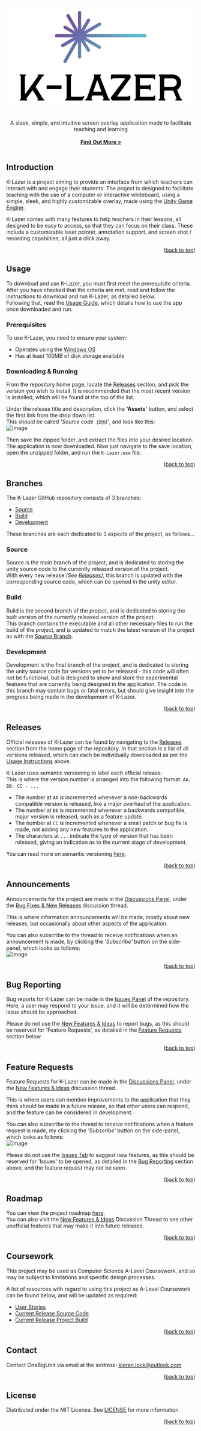 <div id="top"></div>


<br/>
<div align="center">
  <a href="https://github.com/OneBigUnit/K-Lazer">
    <img src="https://github.com/OneBigUnit/K-Lazer/blob/Source/Images/logo.png" alt="Logo" width="500" height="271">
  </a>
  
  <br />
  <br />

  <p align="center">
    A sleek, simple, and intuitive screen overlay application made to facilitate teaching and learning
    <br />
    <br />
    <a href="https://github.com/OneBigUnit/K-Lazer/blob/Source/README.md#content"><strong>Find Out More »</strong></a>
    <br />
    <br />
  </p>
</div>

<div id="content"></div>

## Introduction

K-Lazer is a project aiming to provide an interface from which teachers can interact with and engage their students. The project is designed to facilitate 
teaching with the use of a computer or interactive whiteboard, using a simple, sleek, and highly customizable overlay, made using the [Unity Game Engine](https://unity.com/).  

K-Lazer comes with many features to help teachers in their lessons, all designed to be easy to access, so that they can focus on their class. 
These include a customizable laser pointer, annotation support, and screen shot / recording capabilties; all just a click away.
  
<p align="right">(<a href="#top">back to top</a>)</p>

## Usage

To download and use K-Lazer, you must first meet the prerequisite criteria.  
After you have checked that the criteria are met, read and follow the instructions to download and run K-Lazer, as detailed below.  
Following that, read the [Usage Guide](https://github.com/OneBigUnit/K-Lazer/blob/Build/Usage%20Guide.md), which details how to use the app once downloaded and run.

### Prerequisites

To use K-Lazer, you need to ensure your system:
* Operates using the [Windows OS](https://www.microsoft.com/en-gb/windows?r=1)
* Has at least 100MB of disk storage available

### Downloading & Running

From the repository home page, locate the [Releases](https://github.com/OneBigUnit/K-Lazer/releases) section, and pick the version you wish to install. It is recommended that the most recent version is installed, which will be found at the top of the list.  
  
Under the release title and description, click the **'Assets'** button, and select the first link from the drop down list.  
This should be called *'Source code  (zip)'*, and look like this:  
![image](https://user-images.githubusercontent.com/54935549/149997037-fc9858e5-c651-4557-be41-7e366d9f4b91.png)  
  
Then save the zipped folder, and extract the files into your desired location.  
The application is now downloaded. Now just navigate to the save location, open the unzipped folder, and run the `K-Lazer.exe` file.
  
<p align="right">(<a href="#top">back to top</a>)</p>

## Branches

The K-Lazer GitHub repository consists of 3 branches:
* [Source](https://github.com/OneBigUnit/K-Lazer/tree/Source)
* [Build](https://github.com/OneBigUnit/K-Lazer/tree/Build)
* [Development](https://github.com/OneBigUnit/K-Lazer/tree/Development)  
  
These branches are each dedicated to 3 aspects of the project, as follows...

### Source

Source is the main branch of the project, and is dedicated to storing the unity source code to the currently released version of the project.  
With every new release *(See [Releases](#releases))*, this branch is updated with the corresponding source code, which can be opened in the unity editor.

### Build

Build is the second branch of the project, and is dedicated to storing the built version of the currently released version of the project.  
This branch contains the executable and all other necessary files to run the build of the project, and is updated to match the latest version of the project as with the [Source Branch](https://github.com/OneBigUnit/K-Lazer/tree/Source).

### Development

Development is the final branch of the project, and is dedicated to storing the unity source code for versions yet to be released - this code will often not be functional, but is designed to show and store the experimental features that are currently being designed in the application.
The code in this branch may contain bugs or fatal errors, but should give insight into the progress being made in the development of K-Lazer.
  
<p align="right">(<a href="#top">back to top</a>)</p>

## Releases

Official releases of K-Lazer can be found by navigating to the [Releases](https://github.com/OneBigUnit/K-Lazer/releases) section from the home page of the repository.
In that section is a list of all versions released, which can each be individually downloaded as per the [Usage Instructions](#usage) above.
  
K-Lazer uses semantic versioning to label each official release.  
This is where the version number is arranged into the following format: `AA: BB: CC - ...`  
* The number at `AA` is incremented whenever a non-backwards compatible version is released, like a major overhaul of the application.
* The number at `BB` is incremented whenever a backwards compatible, major version is released, such as a feature update.
* The number at `CC` is incremented whenever a small patch or bug fix is made, not adding any new features to the application.
* The characters at `...` indicate the type of version that has been released, giving an indication as to the current stage of development.
  
You can read more on semantic versioning [here](https://semver.org/).
  
<p align="right">(<a href="#top">back to top</a>)</p>

## Announcements

Announcements for the project are made in the [Discussions Panel](https://github.com/OneBigUnit/K-Lazer/discussions), under the [Bug Fixes & New Releases](https://github.com/OneBigUnit/K-Lazer/discussions/1) discussion thread.  
  
This is where information announcements will be made, mostly about new releases, but occasionally about other aspects of the application.  
  
You can also subscribe to the thread to receive notifications when an announcement is made, by clicking the *'Subscribe'* button on the side-panel, which looks as follows:  
![image](https://user-images.githubusercontent.com/54935549/150026616-25526069-a85d-4f8d-9541-3aa22606a031.png)
  
<p align="right">(<a href="#top">back to top</a>)</p>

## Bug Reporting

Bug reports for K-Lazer can be made in the [Issues Panel](https://github.com/OneBigUnit/K-Lazer/issues) of the repository.  
Here, a user may respond to your issue, and it will be determined how the issue should be approached.  
  
Please do not use the [New Features & Ideas](https://github.com/OneBigUnit/K-Lazer/discussions/2) to report bugs, as this should be reserved for 'Feature Requests', as detailed in the [Feature Requests](#feature-requests) section below.
  
<p align="right">(<a href="#top">back to top</a>)</p>

## Feature Requests

Feature Requests for K-Lazer can be made in the [Discussions Panel](https://github.com/OneBigUnit/K-Lazer/discussions), under the [New Features & Ideas](https://github.com/OneBigUnit/K-Lazer/discussions/2) discussion thread.  
  
This is where users can mention improvements to the application that they think should be made in a future release, so that other users can respond, and the feature can be considered in development.  
  
You can also subscribe to the thread to receive notifications when a feature request is made, my clicking the *'Subscribe'* button on the side-panel, which looks as follows:  
![image](https://user-images.githubusercontent.com/54935549/150026616-25526069-a85d-4f8d-9541-3aa22606a031.png)  
  
Please do not use the [Issues Tab](https://github.com/OneBigUnit/K-Lazer/issues) to suggest new features, as this should be reserved for 'Issues' to be opened, as detailed in the [Bug Reporting](#bug-reporting) section above, and the feature request may not be seen.
  
<p align="right">(<a href="#top">back to top</a>)</p>

## Roadmap

You can view the project roadmap [here](https://github.com/OneBigUnit/Laser-Pointer-App/projects/2).  
You can also visit the [New Features & Ideas](https://github.com/OneBigUnit/K-Lazer/discussions/2) Discussion Thread to see other unofficial features that may make it into future releases.
  
<p align="right">(<a href="#top">back to top</a>)</p>

## Coursework

This project may be used as Computer Science A-Level Coursework, and so may be subject to limitations and specific design processes.  
  
A list of resources with regard to using this project as A-Level Coursework can be found below, and will be updated as required:
* [User Stories](https://github.com/OneBigUnit/K-Lazer/projects/1)
* [Current Release Source Code](https://github.com/OneBigUnit/K-Lazer/tree/Source)
* [Current Release Project Build](https://github.com/OneBigUnit/K-Lazer/tree/Build)
  
<p align="right">(<a href="#top">back to top</a>)</p>

## Contact

Contact OneBigUnit via email at the address: [kieran.lock@outlook.com](mailto:kieran.lock@outlook.com)
  
<p align="right">(<a href="#top">back to top</a>)</p>

## License

Distributed under the MIT License. See [LICENSE](https://github.com/OneBigUnit/K-Lazer/blob/Source/LICENSE) for more information.
  
<p align="right">(<a href="#top">back to top</a>)</p>
